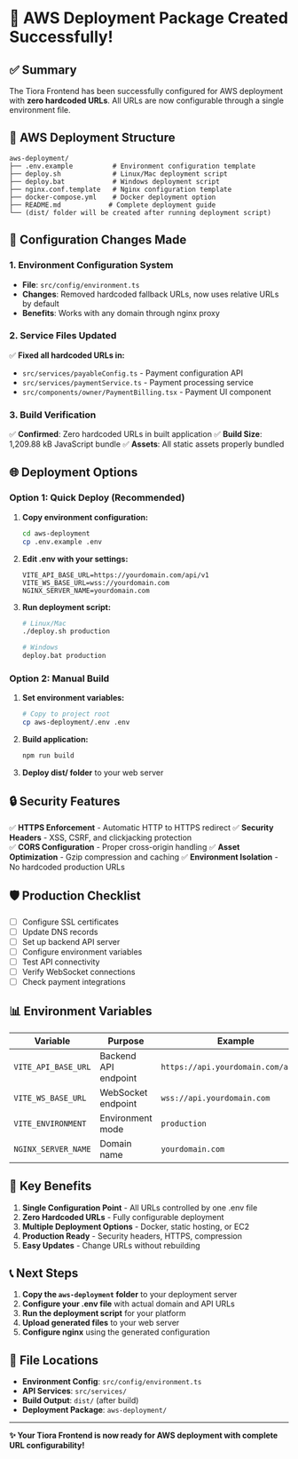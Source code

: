 # 🚀 AWS Deployment Package Created Successfully!

## ✅ Summary

The Tiora Frontend has been successfully configured for AWS deployment with **zero hardcoded URLs**. All URLs are now configurable through a single environment file.

## 📁 AWS Deployment Structure

```
aws-deployment/
├── .env.example          # Environment configuration template
├── deploy.sh             # Linux/Mac deployment script
├── deploy.bat            # Windows deployment script  
├── nginx.conf.template   # Nginx configuration template
├── docker-compose.yml    # Docker deployment option
├── README.md            # Complete deployment guide
└── (dist/ folder will be created after running deployment script)
```

## 🔧 Configuration Changes Made

### 1. Environment Configuration System
- **File**: `src/config/environment.ts`
- **Changes**: Removed hardcoded fallback URLs, now uses relative URLs by default
- **Benefits**: Works with any domain through nginx proxy

### 2. Service Files Updated
✅ **Fixed all hardcoded URLs in:**
- `src/services/payableConfig.ts` - Payment configuration API
- `src/services/paymentService.ts` - Payment processing service  
- `src/components/owner/PaymentBilling.tsx` - Payment UI component

### 3. Build Verification
✅ **Confirmed**: Zero hardcoded URLs in built application
✅ **Build Size**: 1,209.88 kB JavaScript bundle
✅ **Assets**: All static assets properly bundled

## 🌐 Deployment Options

### Option 1: Quick Deploy (Recommended)

1. **Copy environment configuration:**
   ```bash
   cd aws-deployment
   cp .env.example .env
   ```

2. **Edit .env with your settings:**
   ```env
   VITE_API_BASE_URL=https://yourdomain.com/api/v1
   VITE_WS_BASE_URL=wss://yourdomain.com
   NGINX_SERVER_NAME=yourdomain.com
   ```

3. **Run deployment script:**
   ```bash
   # Linux/Mac
   ./deploy.sh production
   
   # Windows
   deploy.bat production
   ```

### Option 2: Manual Build

1. **Set environment variables:**
   ```bash
   # Copy to project root
   cp aws-deployment/.env .env
   ```

2. **Build application:**
   ```bash
   npm run build
   ```

3. **Deploy dist/ folder** to your web server

## 🔒 Security Features

✅ **HTTPS Enforcement** - Automatic HTTP to HTTPS redirect
✅ **Security Headers** - XSS, CSRF, and clickjacking protection  
✅ **CORS Configuration** - Proper cross-origin handling
✅ **Asset Optimization** - Gzip compression and caching
✅ **Environment Isolation** - No hardcoded production URLs

## 🛡️ Production Checklist

- [ ] Configure SSL certificates
- [ ] Update DNS records
- [ ] Set up backend API server
- [ ] Configure environment variables
- [ ] Test API connectivity
- [ ] Verify WebSocket connections
- [ ] Check payment integrations

## 📊 Environment Variables

| Variable | Purpose | Example |
|----------|---------|---------|
| `VITE_API_BASE_URL` | Backend API endpoint | `https://api.yourdomain.com/api/v1` |
| `VITE_WS_BASE_URL` | WebSocket endpoint | `wss://api.yourdomain.com` |
| `VITE_ENVIRONMENT` | Environment mode | `production` |
| `NGINX_SERVER_NAME` | Domain name | `yourdomain.com` |

## 🎯 Key Benefits

1. **Single Configuration Point** - All URLs controlled by one .env file
2. **Zero Hardcoded URLs** - Fully configurable deployment
3. **Multiple Deployment Options** - Docker, static hosting, or EC2
4. **Production Ready** - Security headers, HTTPS, compression
5. **Easy Updates** - Change URLs without rebuilding

## 📞 Next Steps

1. **Copy the `aws-deployment` folder** to your deployment server
2. **Configure your .env file** with actual domain and API URLs  
3. **Run the deployment script** for your platform
4. **Upload generated files** to your web server
5. **Configure nginx** using the generated configuration

## 🔗 File Locations

- **Environment Config**: `src/config/environment.ts`
- **API Services**: `src/services/`
- **Build Output**: `dist/` (after build)
- **Deployment Package**: `aws-deployment/`

---

**✨ Your Tiora Frontend is now ready for AWS deployment with complete URL configurability!**